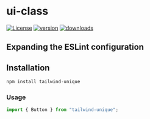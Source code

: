 # ui-class
[![License](https://img.shields.io/badge/license-MIT-blue.svg?style=flat-square)](https://opensource.org/licenses/MIT)
[![version](https://img.shields.io/npm/v/ui-class.svg?style=flat-square)](https://www.npmjs.org/package/ui-class)
[![downloads](https://img.shields.io/npm/dm/ui-class.svg?style=plastic)](https://npm-stat.com/charts.html?package=ui-class)

## Expanding the ESLint configuration

## Installation

```js
npm install tailwind-unique
```

### Usage

```js
import { Button } from "tailwind-unique";
```
